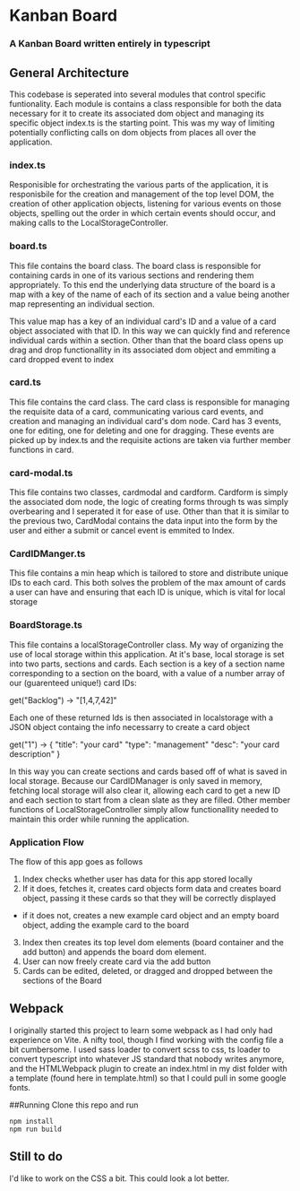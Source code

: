 # Kanban Board

### A Kanban Board written entirely in typescript


## General Architecture
This codebase is seperated into several modules that control specific funtionality. Each module is contains a class responsible for both the data necessary for it to create its associated dom object and managing its specific object index.ts is the starting point. This was my way of limiting potentially conflicting calls on dom objects from places all over the application.

### index.ts
Responisible for orchestrating the various parts of the application, it is responisbile for the creation and management of the top level DOM, the creation of other application objects, listening for various events on those objects, spelling out the order in which certain events should occur, and making calls to the LocalStorageController.


### board.ts
This file contains the board class. The board class is responsible for containing cards in one of its various sections and rendering them appropriately. To this end the underlying data structure of the board is a map with a key of the name of each of its section and a value being another map representing an individual section.

This value map has a key of an individual card's ID and a value of a card object associated with that ID. In this way we can quickly find and reference individual cards within a section. Other than that the board class opens up drag and drop functionallity in its associated dom object and emmiting a card dropped event to index

### card.ts
This file contains the card class. The card class is responsible for managing the requisite data of a card, communicating various card events, and creation and managing an individual card's dom node. Card has 3 events, one for editing, one for deleting and one for dragging. These events are picked up by index.ts and the requisite actions are taken via further member functions in card.

### card-modal.ts
This file contains two classes, cardmodal and cardform. Cardform is simply the associated dom node, the logic of creating forms through ts was simply overbearing and I seperated it for ease of use. Other than that it is similar to the previous two, CardModal contains the data input into the form by the user and either a submit or cancel event is emmited to Index.

### CardIDManger.ts
This file contains a min heap which is tailored to store and distribute unique IDs to each card. This both solves the problem of the max amount of cards a user can have and ensuring that each ID is unique, which is vital for local storage

### BoardStorage.ts
This file contains a localStorageController class. My way of organizing the use of local storage within this application. At it's base, local storage is set into two parts, sections and cards. Each section is a key of a section name corresponding to a section on the board, with a value of a number array of our (guarenteed unique!) card IDs:

get("Backlog") -> "[1,4,7,42]"

Each one of these returned Ids is then associated in localstorage with a JSON object containg the info necessarry to create a card object

get("1") -> {
                "title": "your card"
                "type": "management"
                "desc": "your card description"
}

In this way you can create sections and cards based off of what is saved in local storage. Because our CardIDManager is only saved in memory, fetching local storage will also clear it, allowing each card to get a new ID and each section to start from a clean slate as they are filled. Other member functions of LocalStorageController simply allow functionallity needed to maintain this order while running the application.

### Application Flow
The flow of this app goes as follows
1. Index checks whether user has data for this app stored locally
2. If it does, fetches it, creates card objects form data and creates board object, passing it these cards so that they will be correctly displayed
- if it does not, creates a new example card object and an empty board object, adding the example card to the board
3. Index then creates its top level dom elements (board container and the add button) and appends the board dom element.
4. User can now freely create card via the add button
5. Cards can be edited, deleted, or dragged and dropped between the sections of the Board

## Webpack
I originally started this project to learn some webpack as I had only had experience on Vite. A nifty tool, though I find working with the config file a bit cumbersome. I used sass loader to convert scss to css, ts loader to convert typescript into whatever JS standard that nobody writes anymore, and the HTMLWebpack plugin to create an index.html in my dist folder with a template (found here in template.html) so that I could pull in some google fonts. 

##Running
Clone this repo and run 
```
npm install
npm run build
``` 

## Still to do
I'd like to work on the CSS a bit. This could look a lot better.
